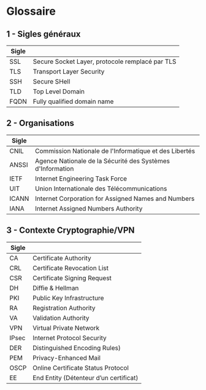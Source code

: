 # Glossaire

## 1 - Sigles généraux
| Sigle |       |
|-------|-------|
| SSL   | Secure Socket Layer, protocole remplacé par TLS |
| TLS   | Transport Layer Security |
| SSH   | Secure SHell |
| TLD   | Top Level Domain |
| FQDN  | Fully qualified domain name |


## 2 - Organisations

| Sigle |       |
|-------|-------|
| CNIL  | Commission Nationale de l'Informatique et des Libertés |
| ANSSI | Agence Nationale de la Sécurité des Systèmes d'Information |
| IETF  | Internet Engineering Task Force |
| UIT   | Union Internationale des Télécommunications |
| ICANN | Internet Corporation for Assigned Names and Numbers |
| IANA  | Internet Assigned Numbers Authority |


## 3 - Contexte Cryptographie/VPN

| Sigle |       |
|-------|-------|
| CA    | Certificate Authority |
| CRL   | Certificate Revocation List|
| CSR   | Certificate Signing Request |
| DH    | Diffie & Hellman |
| PKI   | Public Key Infrastructure |
| RA    | Registration Authority |
| VA    | Validation Authority |
| VPN   | Virtual Private Network |
| IPsec | Internet Protocol Security |
| DER   | Distinguished Encoding Rules) |
| PEM   | Privacy-Enhanced Mail |
| OSCP  | Online Certificate Status Protocol |
| EE    | End Entity (Détenteur d’un certificat) |


